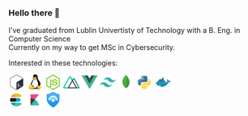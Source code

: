 ### Hello there 👋

I've graduated from Lublin Univertisty of Technology with a B. Eng. in Computer Science
<br/>
Currently on my way to get MSc in Cybersecurity.
<br />

Interested in these technologies:

<p align="left">
    <img src="https://raw.githubusercontent.com/devicons/devicon/2ae2a900d2f041da66e950e4d48052658d850630/icons/bash/bash-plain.svg" width=32 height=32>
    <img src="https://raw.githubusercontent.com/devicons/devicon/40cd6bc89a299dc50ac289f8e3b071d0dff49d9c/icons/linux/linux-original.svg" width=32 height=32>
    <img src="https://raw.githubusercontent.com/devicons/devicon/40cd6bc89a299dc50ac289f8e3b071d0dff49d9c/icons/nodejs/nodejs-original.svg" width=32 height=32>
    <img src="https://raw.githubusercontent.com/devicons/devicon/2ae2a900d2f041da66e950e4d48052658d850630/icons/nuxtjs/nuxtjs-original.svg" width=32 height=32>
    <img src="https://raw.githubusercontent.com/devicons/devicon/40cd6bc89a299dc50ac289f8e3b071d0dff49d9c/icons/vuejs/vuejs-original.svg" width=32 height=32>
    <img src="https://raw.githubusercontent.com/devicons/devicon/2ae2a900d2f041da66e950e4d48052658d850630/icons/tailwindcss/tailwindcss-plain.svg" width=32 height=32>
    <img src="https://raw.githubusercontent.com/devicons/devicon/9c6bfdb9783cdfe1018666ed76adcfd3eab6fad6/icons/mongodb/mongodb-original.svg" width=32 height=32>
    <img src="https://raw.githubusercontent.com/devicons/devicon/2ae2a900d2f041da66e950e4d48052658d850630/icons/python/python-original.svg" width=32 height=32>
    <img src="https://raw.githubusercontent.com/devicons/devicon/40cd6bc89a299dc50ac289f8e3b071d0dff49d9c/icons/docker/docker-original.svg" width=32 height=32>
</br>
    <img src="elastic-elasticsearch.png" width=32 height=32>
    <img src="elastic-kibana.png" width=32 height=32>
    <img src="sentinel.png" width=32 height=32>
</p>

